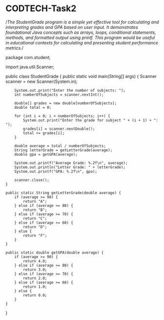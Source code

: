 # CODTECH-Task2
/*The StudentGrade program is a simple yet effective tool for calculating and interpreting grades and GPA based on user input. It demonstrates foundational Java concepts such as arrays, loops, conditional statements, methods, and formatted output using printf. This program would be useful in educational contexts for calculating and presenting student performance metrics.*/


package com.student;

import java.util.Scanner;

public class StudentGrade {
	public static void main(String[] args) {
        Scanner scanner = new Scanner(System.in);

        System.out.print("Enter the number of subjects: ");
        int numberOfSubjects = scanner.nextInt();

        double[] grades = new double[numberOfSubjects];
        double total = 0;

        for (int i = 0; i < numberOfSubjects; i++) {
            System.out.print("Enter the grade for subject " + (i + 1) + ": ");
            grades[i] = scanner.nextDouble();
            total += grades[i];
        }

        double average = total / numberOfSubjects;
        String letterGrade = getLetterGrade(average);
        double gpa = getGPA(average);

        System.out.printf("Average Grade: %.2f\n", average);
        System.out.println("Letter Grade: " + letterGrade);
        System.out.printf("GPA: %.2f\n", gpa);

        scanner.close();
    }

    public static String getLetterGrade(double average) {
        if (average >= 90) {
            return "A";
        } else if (average >= 80) {
            return "B";
        } else if (average >= 70) {
            return "C";
        } else if (average >= 60) {
            return "D";
        } else {
            return "F";
        }
    }

    public static double getGPA(double average) {
        if (average >= 90) {
            return 4.0;
        } else if (average >= 80) {
            return 3.0;
        } else if (average >= 70) {
            return 2.0;
        } else if (average >= 60) {
            return 1.0;
        } else {
            return 0.0;
        }
    }


}
